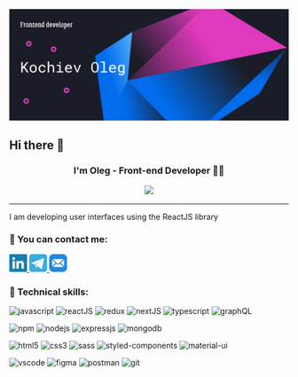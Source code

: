 <div id="banner">
  <img src="https://github.com/OlegKochiev/OlegKochiev/blob/main/public/gitHubBanner.png" alt="banner" />
</div>

<div id="about_me" align="center">
<h2 align="left">Hi there 👋</h2>
<h3>I'm Oleg - Front-end Developer 👨‍💻</h3>
<img src="https://media.giphy.com/media/ao9DUiTKH60XS/giphy.gif" width="150" />
<hr />
<p align="left">I am developing user interfaces using the ReactJS library</p>
</div>

<div id="contacts">
<h3>🔗 You can contact me:</h3>
<a href="https://www.linkedin.com/in/oleg-kochiev/">
  <img src="./public/linkedin.svg" height="32" alt="linkedin" />
</a>
<a href="https://t.me/kosma033">
  <img src="./public/telegram.svg" height="32" alt="telegram" />
</a>
<a href="mailto: olegkochiev19@gmail.com">
  <img src="./public/email2.svg" height="32" alt="email" />
</a>
</div>
<div id="technical_skills">
<h3>💼 Technical skills:</h3>

![javascript](https://img.shields.io/badge/JavaScript-323330?style=for-the-badge&logo=javascript&logoColor=F7DF1E)
![reactJS](https://img.shields.io/badge/React-20232A?style=for-the-badge&logo=react&logoColor=61DAFB)
![redux](https://img.shields.io/badge/Redux-593D88?style=for-the-badge&logo=redux&logoColor=white)
![nextJS](https://img.shields.io/badge/next.js-000000?style=for-the-badge&logo=nextdotjs&logoColor=white)
![typescript](https://img.shields.io/badge/TypeScript-007ACC?style=for-the-badge&logo=typescript&logoColor=white)
![graphQL](https://img.shields.io/badge/GraphQl-E10098?style=for-the-badge&logo=graphql&logoColor=white)
<br />

![npm](https://img.shields.io/badge/npm-CB3837?style=for-the-badge&logo=npm&logoColor=white)
![nodejs](https://img.shields.io/badge/Node.js-339933?style=for-the-badge&logo=nodedotjs&logoColor=white)
![expressjs](https://img.shields.io/badge/Express.js-000000?style=for-the-badge&logo=express&logoColor=white)
![mongodb](https://img.shields.io/badge/MongoDB-4EA94B?style=for-the-badge&logo=mongodb&logoColor=white)
<br />

![html5](https://img.shields.io/badge/HTML5-E34F26?style=for-the-badge&logo=html5&logoColor=white)
![css3](https://img.shields.io/badge/CSS3-1572B6?style=for-the-badge&logo=css3&logoColor=white)
![sass](https://img.shields.io/badge/Sass-CC6699?style=for-the-badge&logo=sass&logoColor=white)
![styled-components](https://img.shields.io/badge/styled--components-DB7093?style=for-the-badge&logo=styled-components&logoColor=white)
![material-ui](https://img.shields.io/badge/Material%20UI-007FFF?style=for-the-badge&logo=mui&logoColor=white)
<br />

![vscode](https://img.shields.io/badge/VSCode-0078D4?style=for-the-badge&logo=visual%20studio%20code&logoColor=white)
![figma](https://img.shields.io/badge/Figma-F24E1E?style=for-the-badge&logo=figma&logoColor=white)
![postman](https://img.shields.io/badge/Postman-FF6C37?style=for-the-badge&logo=Postman&logoColor=white)
![git](https://img.shields.io/badge/GIT-E44C30?style=for-the-badge&logo=git&logoColor=white)

</div>
